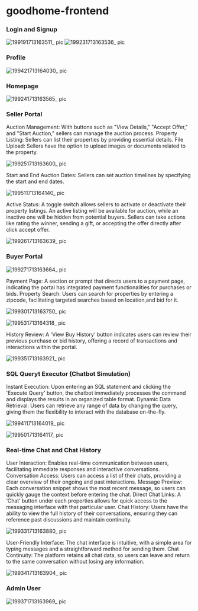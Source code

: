 # goodhome-frontend

### Login and Signup

![199191713163511_ pic](https://github.com/yunchipang/goodhome-frontend/assets/113480015/2d4c9d63-2e8f-45c5-ab33-ff95151aa01a)
![199231713163536_ pic](https://github.com/yunchipang/goodhome-frontend/assets/113480015/3018a645-cafb-45c3-8e10-4ba2ed19fc82)

### Profile

![199421713164030_ pic](https://github.com/yunchipang/goodhome-frontend/assets/113480015/a59cb238-506c-4521-997e-e91782eb44a8)

### Homepage

![199241713163565_ pic](https://github.com/yunchipang/goodhome-frontend/assets/113480015/0dd48f1d-0d63-4996-931c-23beed62f32a)

### Seller Portal

Auction Management: With buttons such as "View Details," "Accept Offer," and "Start Auction," sellers can manage the auction process.
Property Listing: Sellers can list their properties by providing essential details.
File Upload: Sellers have the option to upload images or documents related to the property.

![199251713163600_ pic](https://github.com/yunchipang/goodhome-frontend/assets/113480015/b707dcc0-73f9-451f-95ad-525668775ffd)

Start and End Auction Dates: Sellers can set auction timelines by specifying the start and end dates.

![199511713164140_ pic](https://github.com/yunchipang/goodhome-frontend/assets/113480015/77addffc-a9b6-4614-9411-4428dd14a1f2)

Active Status: A toggle switch allows sellers to activate or deactivate their property listings. An active listing will be available for auction, while an inactive one will be hidden from potential buyers.
Sellers can take actions like rating the winner, sending a gift, or accepting the offer directly after click accept offer.

![199261713163639_ pic](https://github.com/yunchipang/goodhome-frontend/assets/113480015/911d7e85-be13-47ba-9ba7-b2605b4bc97d)

### Buyer Portal

![199271713163664_ pic](https://github.com/yunchipang/goodhome-frontend/assets/113480015/4241de32-da11-46a4-8bf9-37a758ed37f5)

Payment Page: A section or prompt that directs users to a payment page, indicating the portal has integrated payment functionalities for purchases or bids.
Property Search: Users can search for properties by entering a zipcode, facilitating targeted searches based on location,and bid for it.

![199301713163750_ pic](https://github.com/yunchipang/goodhome-frontend/assets/113480015/7e7ca46b-4337-46f2-b92a-db9d3c845559)

![199531713164318_ pic](https://github.com/yunchipang/goodhome-frontend/assets/113480015/c44f4ed1-95a8-4b7e-a631-11ead1aac43d)

History Review: A 'View Buy History' button indicates users can review their previous purchase or bid history, offering a record of transactions and interactions within the portal.

![199351713163921_ pic](https://github.com/yunchipang/goodhome-frontend/assets/113480015/ada6169b-1603-42cc-b27d-cb3065fdd896)

### SQL Queryt Executor (Chatbot Simulation)

Instant Execution: Upon entering an SQL statement and clicking the 'Execute Query' button, the chatbot immediately processes the command and displays the results in an organized table format.
Dynamic Data Retrieval: Users can retrieve any range of data by changing the query, giving them the flexibility to interact with the database on-the-fly.

![199411713164019_ pic](https://github.com/yunchipang/goodhome-frontend/assets/113480015/94332942-e678-4417-a283-e385f28fc7f9)

![199501713164117_ pic](https://github.com/yunchipang/goodhome-frontend/assets/113480015/c18ba8fa-d4b7-4e82-b484-0092651875a3)

### Real-time Chat and Chat History

User Interaction: Enables real-time communication between users, facilitating immediate responses and interactive conversations.
Conversation Access: Users can access a list of their chats, providing a clear overview of their ongoing and past interactions.
Message Preview: Each conversation snippet shows the most recent message, so users can quickly gauge the context before entering the chat.
Direct Chat Links: A ‘Chat’ button under each properties allows for quick access to the messaging interface with that particular user.
Chat History: Users have the ability to view the full history of their conversations, ensuring they can reference past discussions and maintain continuity.

![199331713163880_ pic](https://github.com/yunchipang/goodhome-frontend/assets/113480015/b86e8f8f-d0cb-489e-a05a-b8ea376f549c)

User-Friendly Interface: The chat interface is intuitive, with a simple area for typing messages and a straightforward method for sending them.
Chat Continuity: The platform retains all chat data, so users can leave and return to the same conversation without losing any information.

![199341713163904_ pic](https://github.com/yunchipang/goodhome-frontend/assets/113480015/84e121eb-2c3c-4117-bdd3-29e5ef1b3453)

### Admin User

![199371713163969_ pic](https://github.com/yunchipang/goodhome-frontend/assets/113480015/7d2b3883-c06f-4b43-a673-2d3bd3533189)

